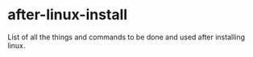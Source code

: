 # after-linux-install
List of all the things and commands to be done and used after installing linux.
